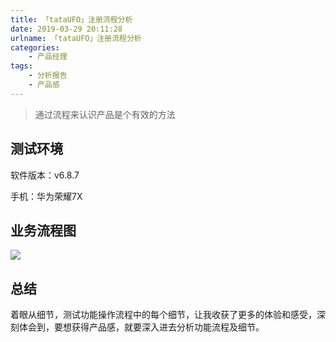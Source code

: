 ```yaml
---
title: 「tataUFO」注册流程分析
date: 2019-03-29 20:11:28
urlname: 「tataUFO」注册流程分析
categories:
    - 产品经理
tags:
    - 分析报告
    - 产品感
---
```


> 通过流程来认识产品是个有效的方法

## 测试环境

软件版本：v6.8.7

手机：华为荣耀7X

## 业务流程图

![](https://awakeninggeek-image.oss-cn-beijing.aliyuncs.com/img/20190720145743.png)

 

## 总结

着眼从细节，测试功能操作流程中的每个细节，让我收获了更多的体验和感受，深刻体会到，要想获得产品感，就要深入进去分析功能流程及细节。